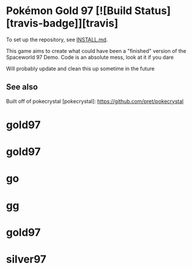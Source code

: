# Pokémon Gold 97 [![Build Status][travis-badge]][travis]



To set up the repository, see [INSTALL.md](INSTALL.md).

This game aims to create what could have been a "finished" version of the Spaceworld 97 Demo. Code is an absolute mess, look at it if you dare

Will probably update and clean this up sometime in the future

## See also

Built off of pokecrystal
[pokecrystal]: https://github.com/pret/pokecrystal

# gold97
# gold97
# go
# gg
# gold97
# silver97
